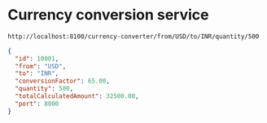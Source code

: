 # Currency conversion service

```bash
http://localhost:8100/currency-converter/from/USD/to/INR/quantity/500
```

```json
{
  "id": 10001,
  "from": "USD",
  "to": "INR",
  "conversionFactor": 65.00,
  "quantity": 500,
  "totalCalculatedAmount": 32500.00,
  "port": 8000
}
```